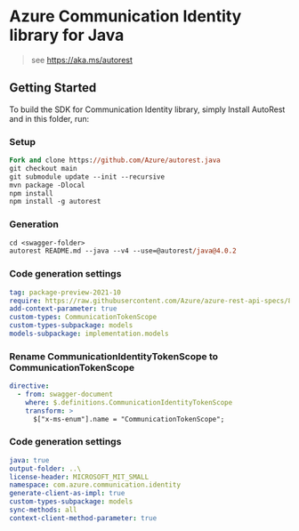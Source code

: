 # Azure Communication Identity library for Java

> see https://aka.ms/autorest
## Getting Started

To build the SDK for Communication Identity library, simply Install AutoRest and in this folder, run:

### Setup
```ps
Fork and clone https://github.com/Azure/autorest.java
git checkout main
git submodule update --init --recursive
mvn package -Dlocal
npm install
npm install -g autorest
```

### Generation

```ps
cd <swagger-folder>
autorest README.md --java --v4 --use=@autorest/java@4.0.2
```

### Code generation settings
``` yaml
tag: package-preview-2021-10
require: https://raw.githubusercontent.com/Azure/azure-rest-api-specs/896d05e37dbb00712726620b8d679cc3c3be09fb/specification/communication/data-plane/Identity/readme.md
add-context-parameter: true
custom-types: CommunicationTokenScope
custom-types-subpackage: models
models-subpackage: implementation.models
```

### Rename CommunicationIdentityTokenScope to CommunicationTokenScope
```yaml
directive:
  - from: swagger-document
    where: $.definitions.CommunicationIdentityTokenScope
    transform: >
      $["x-ms-enum"].name = "CommunicationTokenScope";
```

### Code generation settings

``` yaml
java: true
output-folder: ..\
license-header: MICROSOFT_MIT_SMALL
namespace: com.azure.communication.identity
generate-client-as-impl: true
custom-types-subpackage: models
sync-methods: all
context-client-method-parameter: true
```
